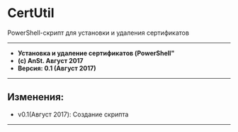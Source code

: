 # CertUtil
PowerShell-скрипт для установки и удаления сертификатов

***

*  **Установка и удаление сертификатов (PowerShell"**
*  **(c) AnSt. Август 2017**
*  **Версия: 0.1 (Август 2017)**

***

## Изменения:
* v0.1(Август 2017):  Создание скрипта

***
